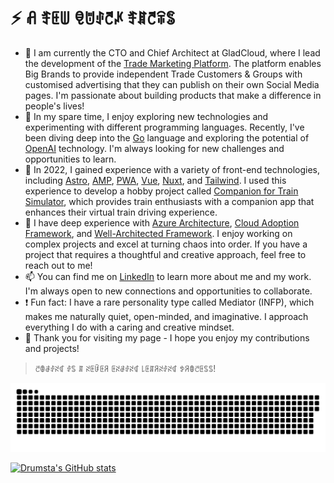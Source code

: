 # ⚡️ ꋬ ꄟꏹꅐ ꋠꌈꂑꇃꈵ ꄟꁲꇃꋖꌚ

- 📝 I am currently the CTO and Chief Architect at GladCloud, where I lead the development of the [Trade Marketing Platform](https://www.github.com/gladcloud/). The platform enables Big Brands to provide independent Trade Customers & Groups with customised advertising that they can publish on their own Social Media pages. I'm passionate about building products that make a difference in people's lives!
- 🚶 In my spare time, I enjoy exploring new technologies and experimenting with different programming languages. Recently, I've been diving deep into the [Go](https://go.dev/) language and exploring the potential of [OpenAI](https://chat.openai.com/) technology. I'm always looking for new challenges and opportunities to learn.
- 🔭 In 2022, I gained experience with a variety of front-end technologies, including [Astro](https://astro.build/), [AMP](https://amp.dev/), [PWA](https://web.dev/progressive-web-apps/), [Vue](https://vuejs.org/), [Nuxt](https://nuxt.com/), and [Tailwind](https://tailwindcss.com/). I used this experience to develop a hobby project called [Companion for Train Simulator](https://github.com/drumsta/companion-for-ts), which provides train enthusiasts with a companion app that enhances their virtual train driving experience.
- 💬 I have deep experience with [Azure Architecture](https://learn.microsoft.com/en-us/azure/architecture/), [Cloud Adoption Framework](https://github.com/Azure/caf-terraform-landingzones), and [Well-Architected Framework](https://learn.microsoft.com/azure/architecture/framework/). I enjoy working on complex projects and excel at turning chaos into order. If you have a project that requires a thoughtful and creative approach, feel free to reach out to me!
- 📫 You can find me on [LinkedIn](https://www.linkedin.com/in/adrumsta/) to learn more about me and my work. I'm always open to new connections and opportunities to collaborate.
- ❗ Fun fact: I have a rare personality type called Mediator (INFP), which makes me naturally quiet, open-minded, and imaginative. I approach everything I do with a caring and creative mindset.
- 🎉 Thank you for visiting my page - I hope you enjoy my contributions and projects!
 
> ꇃꂦꂡꂑꋊꁍ ꂑꌚ ꁲ ꋊꏹꀰꏹꋪ ꏹꋊꂡꂑꋊꁍ ꒒ꏹꁲꋪꋊꂑꋊꁍ ꉣꋪꂦꇃꏹꌚꌚ!

![Funny Contributions Animation](contributions.svg)

[![Drumsta's GitHub stats](https://github-readme-stats.vercel.app/api?username=drumsta&count_private=true&hide=contribs&show_icons=true&theme=vue-dark)](https://github.com/anuraghazra/github-readme-stats)
